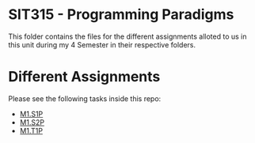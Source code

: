 # SIT315 - Programming Paradigms
This folder contains the files for the different assignments alloted to us in this unit during my 4 Semester in their respective folders.

# Different Assignments
Please see the following tasks inside this repo:

- [M1.S1P](./M1.S1P)
- [M1.S2P](./M1.S2P)
- [M1.T1P](./M1.T1P)

